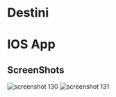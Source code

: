 # Destini
# IOS App

## ScreenShots

![screenshot 130](https://user-images.githubusercontent.com/7644709/45222817-ce9cb000-b2b5-11e8-88f7-cef9f8ddc2a2.png)
![screenshot 131](https://user-images.githubusercontent.com/7644709/45222818-ce9cb000-b2b5-11e8-9da7-a0558992d27b.png)

